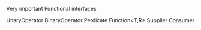 Very  important Functional interfaces

UnaryOperator<T>
BinaryOperator<T>
Perdicate<T>
Function<T,R>
Supplier<T>
Consumer<T>
